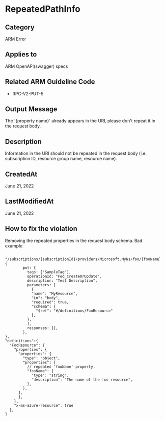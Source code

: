 # RepeatedPathInfo

## Category

ARM Error

## Applies to

ARM OpenAPI(swagger) specs

## Related ARM Guideline Code

- RPC-V2-PUT-5

## Output Message

The '{property name}' already appears in the URI, please don't repeat it in the request body.

## Description

Information in the URI should not be repeated in the request body (i.e. subscription ID, resource group name, resource name).

## CreatedAt

June 21, 2022

## LastModifiedAt

June 21, 2022

## How to fix the violation

Removing the repeated properties in the request body schema.
Bad example:

```
 "/subscriptions/{subscriptionId}/providers/Microsoft.MyNs/foo/{fooName}": {
        put: {
          tags: ["SampleTag"],
          operationId: "Foo_CreateOrUpdate",
          description: "Test Description",
          parameters: [
            {
            "name": "MyResource",
            "in": "body",
            "required": true,
            "schema": {
              "$ref": "#/definitions/FooResource"
            },
          },
          ],
          responses: {},
        },
},
"definitions":{
  "FooResource": {
    "properties": {
      "properties": {
        "type": "object",
        "properties": {
          // repeated 'fooName' property.
          "fooName": {
            "type": "string",
            "description": "The name of the foo resource",
          },
        },
      },
      },
    },
    "x-ms-azure-resource": true
  },
}
```

